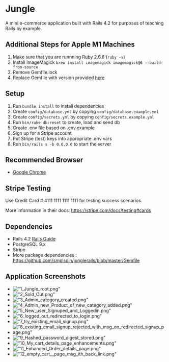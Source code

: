 # Jungle

A mini e-commerce application built with Rails 4.2 for purposes of teaching Rails by example.

## Additional Steps for Apple M1 Machines

1. Make sure that you are runnning Ruby 2.6.6 (`ruby -v`)
1. Install ImageMagick `brew install imagemagick imagemagick@6 --build-from-source`
2. Remove Gemfile.lock
3. Replace Gemfile with version provided [here](https://gist.githubusercontent.com/FrancisBourgouin/831795ae12c4704687a0c2496d91a727/raw/ce8e2104f725f43e56650d404169c7b11c33a5c5/Gemfile)

## Setup

1. Run `bundle install` to install dependencies
2. Create `config/database.yml` by copying `config/database.example.yml`
3. Create `config/secrets.yml` by copying `config/secrets.example.yml`
4. Run `bin/rake db:reset` to create, load and seed db
5. Create .env file based on .env.example
6. Sign up for a Stripe account
7. Put Stripe (test) keys into appropriate .env vars
8. Run `bin/rails s -b 0.0.0.0` to start the server

## Recommended Browser
- [Google Chrome](https://www.google.com/chrome/)
## Stripe Testing

Use Credit Card # 4111 1111 1111 1111 for testing success scenarios.

More information in their docs: <https://stripe.com/docs/testing#cards>

## Dependencies

* Rails 4.2 [Rails Guide](http://guides.rubyonrails.org/v4.2/)
* PostgreSQL 9.x
* Stripe
* More package dependencies : https://github.com/smplsoln/junglerails/blob/master/Gemfile


## Application Screenshots

- !["1_Jungle_root.png"](https://github.com/smplsoln/junglerails/blob/master/docs/1_Jungle_root.png)
- !["2_Sold_Out.png"](https://github.com/smplsoln/junglerails/blob/master/docs/2_Sold_Out.png)
- !["3_Admin_category_created.png"](https://github.com/smplsoln/junglerails/blob/master/docs/3_Admin_category_created.png)
- !["4_Admin_new_Product_of_new_category_added.png"](https://github.com/smplsoln/junglerails/blob/master/docs/4_Admin_new_Product_of_new_category_added.png)
- !["5_New_user_Signuped_and_Loggedin.png"](https://github.com/smplsoln/junglerails/blob/master/docs/5_New_user_Signuped_and_Loggedin.png)
- !["6_logged_out_redirected_to_login.png"](https://github.com/smplsoln/junglerails/blob/master/docs/6_logged_out_redirected_to_login.png)
- !["7_try_existing_email_signup.png"](https://github.com/smplsoln/junglerails/blob/master/docs/7_try_existing_email_signup.png)
- !["8_existing_email_signup_rejected_with_msg_on_redirected_signup_page.png"](https://github.com/smplsoln/junglerails/blob/master/docs/8_existing_email_signup_rejected_with_msg_on_redirected_signup_page.png)
- !["9_Hashed_password_digest_stored.png"](https://github.com/smplsoln/junglerails/blob/master/docs/9_Hashed_password_digest_stored.png)
- !["10_My_cart_details_page_enhancements.png"](https://github.com/smplsoln/junglerails/blob/master/docs/10_My_cart_details_page_enhancements.png)
- !["11_Enhanced_Order_details_page.png"](https://github.com/smplsoln/junglerails/blob/master/docs/11_Enhanced_Order_details_page.png)
- !["12_empty_cart__page_msg_ith_back_link.png"](https://github.com/smplsoln/junglerails/blob/master/docs/12_empty_cart__page_msg_ith_back_link.png)